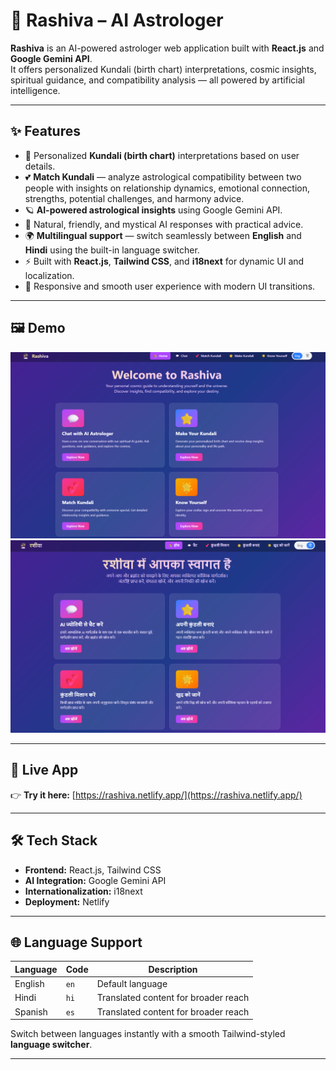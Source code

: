 # 🌟 Rashiva – AI Astrologer

**Rashiva** is an AI-powered astrologer web application built with **React.js** and **Google Gemini API**.  
It offers personalized Kundali (birth chart) interpretations, cosmic insights, spiritual guidance, and compatibility analysis — all powered by artificial intelligence.

---

## ✨ Features

- 🔮 Personalized **Kundali (birth chart)** interpretations based on user details.  
- 💕 **Match Kundali** — analyze astrological compatibility between two people with insights on relationship dynamics, emotional connection, strengths, potential challenges, and harmony advice.  
- 🪐 **AI-powered astrological insights** using Google Gemini API.  
- 💬 Natural, friendly, and mystical AI responses with practical advice.  
- 🌍 **Multilingual support** — switch seamlessly between **English** and **Hindi** using the built-in language switcher.  
- ⚡ Built with **React.js**, **Tailwind CSS**, and **i18next** for dynamic UI and localization.  
- 📱 Responsive and smooth user experience with modern UI transitions.

---

## 🖼️ Demo

![Rashiva Demo Screenshot](https://raw.githubusercontent.com/mohdsameerid/rashiva/master/src/assets/screenshot.png)  
![Rashiva Demo Screenshot](https://raw.githubusercontent.com/mohdsameerid/rashiva/master/src/assets/screenshot2.png)

---

## 🚀 Live App

👉 **Try it here:** [https://rashiva.netlify.app/](https://rashiva.netlify.app/)

---

## 🛠️ Tech Stack

- **Frontend:** React.js, Tailwind CSS  
- **AI Integration:** Google Gemini API  
- **Internationalization:** i18next  
- **Deployment:** Netlify  

---

## 🌐 Language Support

| Language | Code | Description |
|-----------|------|-------------|
| English   | `en`  | Default language |
| Hindi     | `hi`  | Translated content for broader reach |
| Spanish     | `es`  | Translated content for broader reach |

Switch between languages instantly with a smooth Tailwind-styled **language switcher**.

---